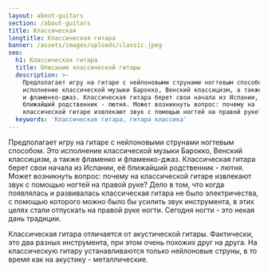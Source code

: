 ```yaml
---
layout: about-guitars
section: /about-guitars
title: Классическая
longtitle: Классическая гитара
banner: /assets/images/uploads/classic.jpeg
seo:
  h1: Классическая гитара
  title: Описание классической гитары
  description: >-
    Предполагает игру на гитаре с нейлоновыми струнами ногтевым способом. Это
    исполнение классической музыки Барокко, Венский классицизм, а также фламенко
    и фламенко-джаз. Классическая гитара берет свои начала из Испании, её
    ближайший родственник - лютня. Может возникнуть вопрос: почему на
    классической гитаре извлекают звук с помощью ногтей на правой руке?
  keywords: 'Классическая гитара, гитара классика'
---
```


  Предполагает игру на гитаре с нейлоновыми струнами ногтевым способом. Это
  исполнение классической музыки Барокко, Венский классицизм, а также фламенко и
  фламенко-джаз. Классическая гитара берет свои начала из Испании, её ближайший
  родственник - лютня. Может возникнуть вопрос: почему на классической гитаре
  извлекают звук с помощью ногтей на правой руке? Дело в том, что когда
  появлялась и развивалась классическая гитара не было электричества, с помощью
  которого можно было бы усилить звук инструмента, в этих целях стали отпускать
  на правой руке ногти. Сегодня ногти - это некая дань традиции.


  Классическая гитара отличается от акустической гитары. Фактически, это два
  разных инструмента, при этом очень похожих друг на друга. На классическую
  гитару устанавливаются только нейлоновые струны, в то время как на акустику -
  металлические.
